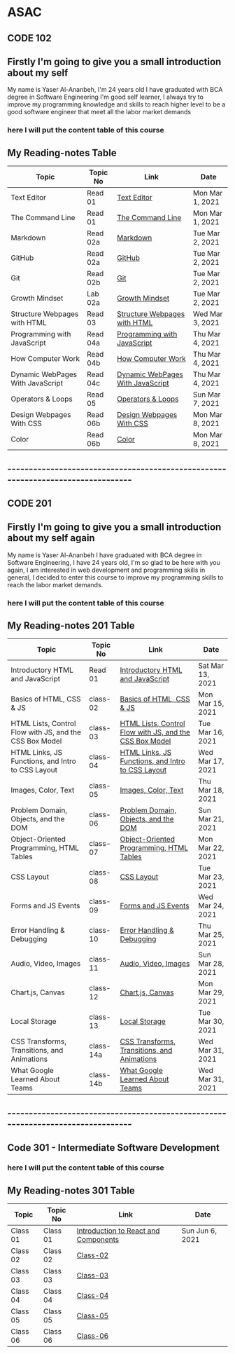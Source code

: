 # ASAC

## CODE 102

## Firstly I'm going to give you a small introduction about my self
  My name is Yaser Al-Ananbeh, I'm 24 years old I have graduated with BCA degree in Software Engineering 
  I'm good self learner, I always try to improve my programming knowledge and skills to reach higher level to be a good software engineer 
  that meet all the labor market demands
  
### here I will put the content table of this course
 
## My Reading-notes Table 
  Topic | Topic No | Link | Date |
  |-----| ---- |---- | -----|
  Text Editor| Read 01 |[Text Editor](https://yaserananbeh.github.io/ASAC/Reading-notes/TextEditor)| Mon Mar 1, 2021
  The Command Line| Read 01 |[The Command Line](https://yaserananbeh.github.io/ASAC/Reading-notes/TheCommandLine)| Mon Mar 1, 2021
  Markdown| Read 02a |[Markdown](https://yaserananbeh.github.io/ASAC/Reading-notes/Markdown)| Tue Mar 2, 2021
  GitHub| Read 02a |[GitHub](https://yaserananbeh.github.io/ASAC/Reading-notes/GitHubPages)| Tue Mar 2, 2021
  Git | Read 02b |[Git](https://yaserananbeh.github.io/ASAC/Reading-notes/Git)| Tue Mar 2, 2021
  Growth Mindset| Lab 02a |[Growth Mindset](https://yaserananbeh.github.io/ASAC/Reading-notes/GrowthMindset)| Tue Mar 2, 2021
  Structure Webpages with HTML| Read 03 |[Structure Webpages with HTML](https://yaserananbeh.github.io/ASAC/Reading-notes/StructureWebpageswithHTML)| Wed Mar 3, 2021
  Programming with JavaScript| Read 04a |[Programming with JavaScript](https://yaserananbeh.github.io/ASAC/Reading-notes/ProgrammingwithJavaScript)| Thu Mar 4, 2021
  How Computer Work| Read 04b |[How Computer Work](https://yaserananbeh.github.io/ASAC/Reading-notes/HowComputerWork)| Thu Mar 4, 2021
  Dynamic WebPages With JavaScript| Read 04c |[Dynamic WebPages With JavaScript](https://yaserananbeh.github.io/ASAC/Reading-notes/DynamicWebPagesWithJavaScript)| Thu Mar 4, 2021	
  Operators & Loops| Read 05 |[Operators & Loops](https://yaserananbeh.github.io/ASAC/Reading-notes/Operators&Loops)| Sun Mar 7, 2021
  Design Webpages With CSS| Read 06b |[Design Webpages With CSS](https://yaserananbeh.github.io/ASAC/Reading-notes/DesignWebpagesWithCSS)| Mon Mar 8, 2021
  Color| Read 06b |[Color](https://yaserananbeh.github.io/ASAC/Reading-notes/Color)| Mon Mar 8, 2021


## --------------------------------------------------------------------------------
## CODE 201

## Firstly I'm going to give you a small introduction about my self again

My name is Yaser Al-Ananbeh I have graduated with BCA degree in Software Engineering, I have 24 years old, I'm so glad to be here with you again, I am interested in web development and programming skills in general, I decided to enter this course to improve my programming skills to reach the labor market demands.

### here I will put the content table of this course
 
## My Reading-notes 201 Table 

  Topic | Topic No | Link | Date |
  |-----| ---- |---- | -----|
  Introductory HTML and JavaScript| Read 01 |[Introductory HTML and JavaScript](https://yaserananbeh.github.io/ASAC/Reading-notes201/IntroductoryHTMLAndJavaScript)| Sat Mar 13, 2021
  Basics of HTML, CSS & JS| class-02 |[Basics of HTML, CSS & JS](https://yaserananbeh.github.io/ASAC/Reading-notes201/class-02)| Mon Mar 15, 2021
  HTML Lists, Control Flow with JS, and the CSS Box Model| class-03 |[HTML Lists, Control Flow with JS, and the CSS Box Model](https://yaserananbeh.github.io/ASAC/Reading-notes201/class-03)| Tue Mar 16, 2021
  HTML Links, JS Functions, and Intro to CSS Layout| class-04 |[HTML Links, JS Functions, and Intro to CSS Layout](https://yaserananbeh.github.io/ASAC/Reading-notes201/class-04)| Wed Mar 17, 2021
  Images, Color, Text| class-05 |[Images, Color, Text](https://yaserananbeh.github.io/ASAC/Reading-notes201/class-05)| Thu Mar 18, 2021
  Problem Domain, Objects, and the DOM| class-06 |[Problem Domain, Objects, and the DOM](https://yaserananbeh.github.io/ASAC/Reading-notes201/class-06)| Sun Mar 21, 2021
  Object-Oriented Programming, HTML Tables| class-07 |[Object-Oriented Programming, HTML Tables](https://yaserananbeh.github.io/ASAC/Reading-notes201/class-07)| Mon Mar 22, 2021
  CSS Layout| class-08 |[CSS Layout](https://yaserananbeh.github.io/ASAC/Reading-notes201/class-08)| Tue Mar 23, 2021
  Forms and JS Events| class-09 |[Forms and JS Events](https://yaserananbeh.github.io/ASAC/Reading-notes201/class-09)| Wed Mar 24, 2021
  Error Handling & Debugging| class-10 |[Error Handling & Debugging](https://yaserananbeh.github.io/ASAC/Reading-notes201/class-10)| Thu Mar 25, 2021
  Audio, Video, Images| class-11 |[Audio, Video, Images](https://yaserananbeh.github.io/ASAC/Reading-notes201/class-11)| Sun Mar 28, 2021	
  Chart.js, Canvas| class-12 |[Chart.js, Canvas](https://yaserananbeh.github.io/ASAC/Reading-notes201/class-12)| Mon Mar 29, 2021	
  Local Storage| class-13 |[Local Storage](https://yaserananbeh.github.io/ASAC/Reading-notes201/class-13)| Tue Mar 30, 2021
  CSS Transforms, Transitions, and Animations| class-14a |[CSS Transforms, Transitions, and Animations](https://yaserananbeh.github.io/ASAC/Reading-notes201/class-14a)| Wed Mar 31, 2021
  What Google Learned About Teams| class-14b |[What Google Learned About Teams](https://yaserananbeh.github.io/ASAC/Reading-notes201/class-14b)| Wed Mar 31, 2021




## --------------------------------------------------------------------------------



## Code 301 - Intermediate Software Development

### here I will put the content table of this course
 
## My Reading-notes 301 Table 

  Topic | Topic No | Link | Date |
  |-----| ---- |---- | -----|
  Class 01| Class 01 |[Introduction to React and Components](https://yaserananbeh.github.io/ASAC/Reading-notes301/class-01)| Sun Jun 6, 2021		
  Class 02| Class 02 |[Class-02]()| 	
  Class 03| Class 03 |[Class-03]()| 	
  Class 04| Class 04 |[Class-04]()| 	
  Class 05| Class 05 |[Class-05]()| 
  Class 06| Class 06 |[Class-06]()| 
